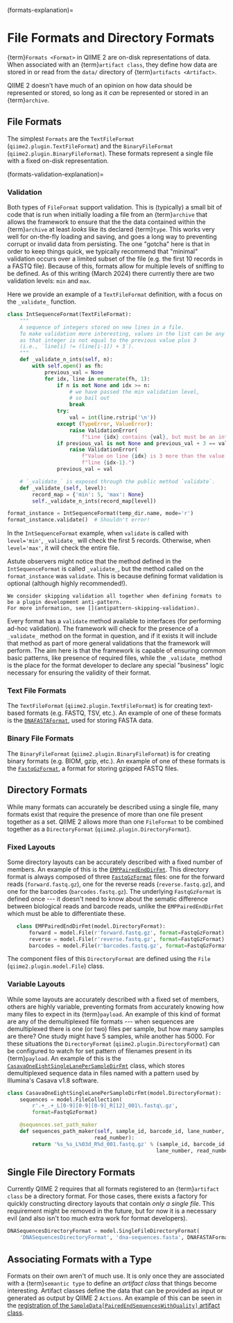 (formats-explanation)=
# File Formats and Directory Formats

{term}`Formats <Format>` in QIIME 2 are on-disk representations of data.
When associated with an {term}`artifact class`, they define how data are stored in or read from the `data/` directory of {term}`artifacts <Artifact>`.

QIIME 2 doesn't have much of an opinion on how data should be represented or stored, so long as it *can* be represented or stored in an {term}`archive`.

## File Formats

The simplest `Formats` are the `TextFileFormat` (`qiime2.plugin.TextFileFormat`) and the `BinaryFileFormat` (`qiime2.plugin.BinaryFileFormat`).
These formats represent a single file with a fixed on-disk representation.

(formats-validation-explanation)=
### Validation

Both types of `FileFormat` support validation.
This is (typically) a small bit of code that is run when initially loading a file from an {term}`archive` that allows the framework to ensure that the the data contained within the {term}`archive` at least *looks* like its declared {term}`type`.
This works very well for on-the-fly loading and saving, and goes a long way to preventing corrupt or invalid data from persisting.
The one "gotcha" here is that in order to keep things quick, we typically recommend that "minimal" validation occurs over a limited subset of the file (e.g. the first 10 records in a FASTQ file).
Because of this, formats allow for multiple levels of sniffing to be defined.
As of this writing (March 2024) there currently there are two validation levels: `min` and `max`.

Here we provide an example of a `TextFileFormat` definition, with a focus on the `_validate_` function.

```python
class IntSequenceFormat(TextFileFormat):
    """
    A sequence of integers stored on new lines in a file.
    To make validation more interesting, values in the list can be any integer as long
    as that integer is not equal to the previous value plus 3
    (i.e., `line[i] != (line[i-1]) + 3`).
    """
    def _validate_n_ints(self, n):
        with self.open() as fh:
            previous_val = None
            for idx, line in enumerate(fh, 1):
                if n is not None and idx >= n:
                    # we have passed the min validation level,
                    # so bail out
                    break
                try:
                    val = int(line.rstrip('\n'))
                except (TypeError, ValueError):
                    raise ValidationError(
                        f"Line {idx} contains {val}, but must be an integer.")
                if previous_val is not None and previous_val + 3 == val:
                    raise ValidationError(
                        f"Value on line {idx} is 3 more than the value on "
                        f"line {idx-1}.")
                previous_val = val

    # `_validate_` is exposed through the public method `validate`.
    def _validate_(self, level):
        record_map = {'min': 5, 'max': None}
        self._validate_n_ints(record_map[level])

format_instance = IntSequenceFormat(temp_dir.name, mode='r')
format_instance.validate()  # Shouldn't error!
```

In the `IntSequenceFormat` example, when `validate` is called with `level='min'`, `_validate_` will check the first 5 records.
Otherwise, when `level='max'`, it will check the entire file.

Astute observers might notice that the method defined in the `IntSequenceFormat` is called `_validate_`, but the method called on the `format_instance` was `validate`.
This is because defining format validation is optional (although highly recommended!).

```{warning}
We consider skipping validation all together when defining formats to be a plugin development anti-pattern.
For more information, see [](antipattern-skipping-validation).
```

Every format has a `validate` method available to interfaces (for performing ad-hoc validation).
The framework will check for the presence of a `_validate_` method on the format in question, and if it exists it will include that method as part of more general validations that the framework will perform.
The aim here is that the framework is capable of ensuring common basic patterns, like presence of required files, while the `_validate_` method is the place for the format developer to declare any special "business" logic necessary for ensuring the validity of their format.

### Text File Formats

The `TextFileFormat` (`qiime2.plugin.TextFileFormat`) is for creating text-based formats (e.g. FASTQ, TSV, etc.).
An example of one of these formats is the [`DNAFASTAFormat`](https://github.com/qiime2/q2-types/blob/e25f9355958755343977e037bbe39110cfb56a63/q2_types/feature_data/_format.py#L147), used for storing FASTA data.


### Binary File Formats

The `BinaryFileFormat` (`qiime2.plugin.BinaryFileFormat`) is for creating binary formats (e.g. BIOM, gzip, etc.).
An example of one of these formats is the [`FastqGzFormat`](https://github.com/qiime2/q2-types/blob/e25f9355958755343977e037bbe39110cfb56a63/q2_types/per_sample_sequences/_format.py#L236), a format for storing gzipped FASTQ files.

## Directory Formats

While many formats can accurately be described using a single file, many formats exist that require the presence of more than one file present together as a set.
QIIME 2 allows more than one `FileFormat` to be combined together as a `DirectoryFormat` (`qiime2.plugin.DirectoryFormat`).

### Fixed Layouts

Some directory layouts can be accurately described with a fixed number of members.
An example of this is the [`EMPPairedEndDirFmt`](https://github.com/qiime2/q2-demux/blob/6e9a0cc8841a9cfbb5f517a256872700c7b75732/q2_demux/_format.py#L28).
This directory format is always composed of three [`FastqGzFormat`](https://github.com/qiime2/q2-types/blob/e25f9355958755343977e037bbe39110cfb56a63/q2_types/per_sample_sequences/_format.py#L236) files: one for the forward reads (`forward.fastq.gz`), one for the reverse reads (`reverse.fastq.gz`), and one for the barcodes (`barcodes.fastq.gz`).
The underlying `FastqGzFormat` is defined once --- it doesn't need to know about the sematic difference between biological reads and barcode reads, unlike the `EMPPairedEndDirFmt` which must be able to differentiate these.

```python
   class EMPPairedEndDirFmt(model.DirectoryFormat):
       forward = model.File(r'forward.fastq.gz', format=FastqGzFormat)
       reverse = model.File(r'reverse.fastq.gz', format=FastqGzFormat)
       barcodes = model.File(r'barcodes.fastq.gz', format=FastqGzFormat)
```

The component files of this `DirectoryFormat` are defined using the `File` (`qiime2.plugin.model.File`) class.

### Variable Layouts

While some layouts are accurately described with a fixed set of members, others are highly variable, preventing formats from accurately knowing how many files to expect in its {term}`payload`.
An example of this kind of format are any of the demultiplexed file formats --- when sequences are demultiplexed there is one (or two) files per sample, but how many samples are there?
One study might have 5 samples, while another has 5000.
For these situations the `DirectoryFormat` (`qiime2.plugin.DirectoryFormat`) can be configured to watch for set pattern of filenames present in its {term}`payload`.
An example of this is the [`CasavaOneEightSingleLanePerSampleDirFmt`](https://github.com/qiime2/q2-types/blob/e25f9355958755343977e037bbe39110cfb56a63/q2_types/per_sample_sequences/_format.py#L292) class, which stores demultiplexed sequence data in files named with a pattern used by Illumina's Casava v1.8 software.

```python
class CasavaOneEightSingleLanePerSampleDirFmt(model.DirectoryFormat):
    sequences = model.FileCollection(
        r'.+_.+_L[0-9][0-9][0-9]_R[12]_001\.fastq\.gz',
        format=FastqGzFormat)

    @sequences.set_path_maker
    def sequences_path_maker(self, sample_id, barcode_id, lane_number,
                            read_number):
        return '%s_%s_L%03d_R%d_001.fastq.gz' % (sample_id, barcode_id,
                                                lane_number, read_number)
```

## Single File Directory Formats
Currently QIIME 2 requires that all formats registered to an {term}`artifact class` be a directory format.
For those cases, there exists a factory for quickly constructing directory layouts that contain *only a single file*.
This requirement might be removed in the future, but for now it is a necessary evil (and also isn't too much extra work for format developers).

```python
DNASequencesDirectoryFormat = model.SingleFileDirectoryFormat(
    'DNASequencesDirectoryFormat', 'dna-sequences.fasta', DNAFASTAFormat)
```

## Associating Formats with a Type

Formats on their own aren't of much use.
It is only once they are associated with a {term}`semantic type` to define an *artifact class* that things become interesting.
Artifact classes define the data that can be provided as input or generated as output by QIIME 2 `Actions`.
An example of this can be seen in the [registration of the `SampleData[PairedEndSequencesWithQuality]` artifact class](https://github.com/qiime2/q2-types/blob/e25f9355958755343977e037bbe39110cfb56a63/q2_types/per_sample_sequences/_type.py#L66).
